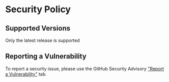 # Security Policy

## Supported Versions

Only the latest release is supported

## Reporting a Vulnerability

To report a security issue, please use the GitHub Security Advisory ["Report a Vulnerability"](https://github.com/C4illin/FilesForYou/security/advisories/new) tab.
